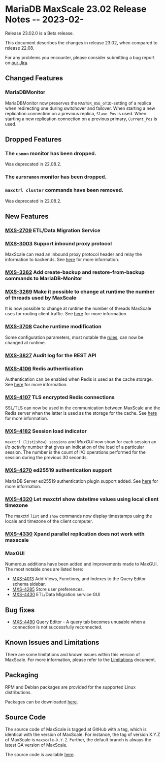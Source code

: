 # MariaDB MaxScale 23.02 Release Notes -- 2023-02-

Release 23.02.0 is a Beta release.

This document describes the changes in release 23.02, when compared to
release 22.08.

For any problems you encounter, please consider submitting a bug
report on [our Jira](https://jira.mariadb.org/projects/MXS).

## Changed Features

### MariaDBMonitor

MariaDBMonitor now preserves the `MASTER_USE_GTID`-setting of a replica when
redirecting one during switchover and failover. When starting a new
replication connection on a previous replica, `Slave_Pos` is used. When starting
a new replication connection on a previous primary, `Current_Pos` is used.

## Dropped Features

### The `csmon` monitor has been dropped.

Was deprecated in 22.08.2.

### The `auroramon` monitor has been dropped.

### `maxctrl cluster` commands have been removed.

Was deprecated in 22.08.2.

## New Features

### [MXS-2709](https://jira.mariadb.org/browse/MXS-2709) ETL/Data Migration Service

### [MXS-3003](https://jira.mariadb.org/browse/MXS-3003) Support inbound proxy protocol

MaxScale can read an inbound proxy protocol header and relay the information to
backends. See [here](../Getting-Started/Configuration-Guide.md#proxy_protocol_networks)
for more information.

### [MXS-3262](https://jira.mariadb.org/browse/MXS-3262) Add create-backup and restore-from-backup commands to MariaDB-Monitor

### [MXS-3269](https://jira.mariadb.org/browse/MXS-3260) Make it possible to change at runtime the number of threads used by MaxScale

It is now possible to change at runtime the number of threads MaxScale
uses for routing client traffic. See
[here](../Getting-Started/Configuration-Guide.md#threads-1)
for more information.

### [MXS-3708](https://jira.mariadb.org/browse/MXS-3708) Cache runtime modification

Some configuration parameters, most notable the
[rules](../Filters/Cache.md#rules),
can now be changed at runtime.

### [MXS-3827](https://jira.mariadb.org/browse/MXS-3827) Audit log for the REST API

### [MXS-4106](https://jira.mariadb.org/browse/MXS-4106) Redis authentication

Authentication can be enabled when Redis is used as the cache storage. See
[here](../Filters/Cache.md#storage_redis) for more information.

### [MXS-4107](https://jira.mariadb.org/browse/MXS-4107) TLS encrypted Redis connections

SSL/TLS can now be used in the communication between MaxScale and
the Redis server when the latter is used as the storage for the
cache. See
[here](../Filters/Cache.md#storage_redis) for more information.

### [MXS-4182](https://jira.mariadb.org/browse/MXS-4182) Session load indicator

`maxctrl (list|show) sessions` and _MaxGUI_ now show for each session an
_i/o activity_ number that gives an indication of the load of a particular
session. The number is the count of I/O operations performed for the session
during the previous 30 seconds.

### [MXS-4270](https://jira.mariadb.org/browse/MXS-4270) ed25519 authentication support

MariaDB Server ed25519 authentication plugin support added. See
[here](../Authenticators/Ed25519-Authenticator.md) for more information.

### [MXS-4320](https://jira.mariadb.org/browse/MXS-4320) Let maxctrl show datetime values using local client timezone

The maxctrl `list` and `show` commands now display timestamps using the
locale and timezone of the client computer.

### [MXS-4330](https://jira.mariadb.org/browse/MXS-4330) Xpand parallel replication does not work with maxscale


### MaxGUI

Numerous additions have been added and improvements made to MaxGUI.
The most notable ones are listed here:

* [MXS-4013](https://jira.mariadb.org/browse/MXS-4013) Add Views, Functions, and Indexes to the Query Editor schema sidebar.
* [MXS-4285](https://jira.mariadb.org/browse/MXS-4285) Store user preferences.
* [MXS-4430](https://jira.mariadb.org/browse/MXS-4430) ETL/Data Migration service GUI

## Bug fixes
* [MXS-4490](https://jira.mariadb.org/browse/MXS-4490) Query Editor - A query tab becomes unusable when a connection is not successfully reconnected.

## Known Issues and Limitations

There are some limitations and known issues within this version of MaxScale.
For more information, please refer to the [Limitations](../About/Limitations.md) document.

## Packaging

RPM and Debian packages are provided for the supported Linux distributions.

Packages can be downloaded [here](https://mariadb.com/downloads/#mariadb_platform-mariadb_maxscale).

## Source Code

The source code of MaxScale is tagged at GitHub with a tag, which is identical
with the version of MaxScale. For instance, the tag of version X.Y.Z of MaxScale
is `maxscale-X.Y.Z`. Further, the default branch is always the latest GA version
of MaxScale.

The source code is available [here](https://github.com/mariadb-corporation/MaxScale).
